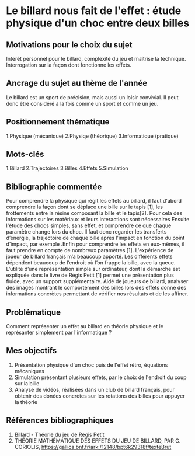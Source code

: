 # Le billard nous fait de l'effet : étude physique d'un choc entre deux billes

## Motivations pour le choix du sujet
Interêt personnel pour le billard, complexité du jeu et maîtrise la technique. Interrogation sur la façon dont fonctionne les effets.

## Ancrage du sujet au thème de l'année
Le billard est un sport de précision, mais aussi un loisir convivial. Il peut donc être considéré à la fois comme un sport et comme un jeu. 

## Positionnement thématique 

1.Physique (mécanique)
2.Physiqe (théorique)
3.Informatique (pratique)

## Mots-clés 

1.Billard
2.Trajectoires
3.Billes
4.Effets
5.Simulation


## Bibliographie commentée 
Pour comprendre la physique qui régit les effets au billard, il faut d'abord comprendre la façon dont se déplace une bille sur le tapis [1], les frottements entre la résine composant la bille et le tapis[2]. Pour cela des informations sur les matériaux et leurs interactions sont nécessaires Ensuite l'étude des chocs simples, sans effet, et comprendre ce que chaque paramètre change lors du choc. Il faut donc regarder les transferts d’énergie, la trajectoire de chaque bille après l'impact en fonction du point d’impact, par exemple .Enfin pour comprendre les effets en eux-mêmes, il faut prendre en compte de nombreux paramètres [1]. L'expérience de joueur de billard français m’a beaucoup apporté. Les différents effets dépendent beaucoup de l’endroit où l’on frappe la bille, avec la queue. L’utilité d’une représentation simple sur ordinateur, dont la démarche est expliquée dans le livre de Régis Petit [1] permet une présentation plus fluide, avec un support supplémentaire. Aidé de joueurs de billard, analyser des images montrant le comportement des billes lors des effets donne des informations concrètes permettant de vérifier nos résultats et de les affiner.

## Problématique 
Comment représenter un effet au billard en théorie physique et le représanter simplement par l'informatique ? 

## Mes objectifs

1. Présentation physique d'un choc puis de l'effet rétro, équations mécaniques 
2. Simulation présentant plusieurs effets, par le choix de l'endroit du coup sur la bille
3. Analyse de vidéos, réalisées dans un club de billard français, pour obtenir des donées concrètes sur les rotations des billes pour appuyer la théorie


## Références bibliographiques 

1. Billard - Théorie du jeu de Regis Petit
2. THÉORIE MATHÉMATIQUE DES EFFETS DU JEU DE BILLARD, PAR G. CORIOLIS, https://gallica.bnf.fr/ark:/12148/bpt6k29318f/texteBrut

